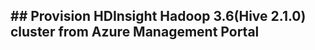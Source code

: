 ## ## Provision HDInsight Hadoop 3.6(Hive 2.1.0) cluster from Azure Management Portal





<!--stackedit_data:
eyJoaXN0b3J5IjpbMTE0NzMzNDQ0Nyw3NzIxNDYzMjldfQ==
-->